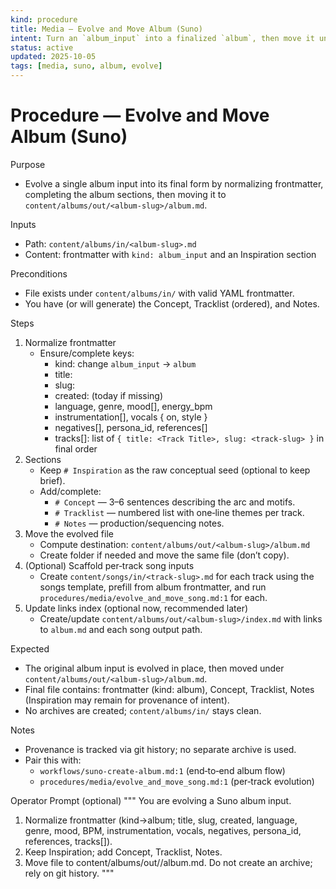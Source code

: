 ```yaml
---
kind: procedure
title: Media — Evolve and Move Album (Suno)
intent: Turn an `album_input` into a finalized `album`, then move it under a dated out/ folder (no archive)
status: active
updated: 2025-10-05
tags: [media, suno, album, evolve]
---
```


# Procedure — Evolve and Move Album (Suno)

Purpose
- Evolve a single album input into its final form by normalizing frontmatter, completing the album sections, then moving it to `content/albums/out/<album-slug>/album.md`.

Inputs
- Path: `content/albums/in/<album-slug>.md`
- Content: frontmatter with `kind: album_input` and an Inspiration section

Preconditions
- File exists under `content/albums/in/` with valid YAML frontmatter.
- You have (or will generate) the Concept, Tracklist (ordered), and Notes.

Steps
1) Normalize frontmatter
   - Ensure/complete keys:
     - kind: change `album_input` → `album`
     - title: <Album Title>
     - slug: <album-slug>
     - created: <YYYY-MM-DD> (today if missing)
     - language, genre, mood[], energy_bpm
     - instrumentation[], vocals { on, style }
     - negatives[], persona_id, references[]
     - tracks[]: list of `{ title: <Track Title>, slug: <track-slug> }` in final order
2) Sections
   - Keep `# Inspiration` as the raw conceptual seed (optional to keep brief).
   - Add/complete:
     - `# Concept` — 3–6 sentences describing the arc and motifs.
     - `# Tracklist` — numbered list with one‑line themes per track.
     - `# Notes` — production/sequencing notes.
3) Move the evolved file
   - Compute destination: `content/albums/out/<album-slug>/album.md`
   - Create folder if needed and move the same file (don’t copy).
4) (Optional) Scaffold per‑track song inputs
   - Create `content/songs/in/<track-slug>.md` for each track using the songs template, prefill from album frontmatter, and run `procedures/media/evolve_and_move_song.md:1` for each.
5) Update links index (optional now, recommended later)
   - Create/update `content/albums/out/<album-slug>/index.md` with links to `album.md` and each song output path.

Expected
- The original album input is evolved in place, then moved under `content/albums/out/<album-slug>/album.md`.
- Final file contains: frontmatter (kind: album), Concept, Tracklist, Notes (Inspiration may remain for provenance of intent).
- No archives are created; `content/albums/in/` stays clean.

Notes
- Provenance is tracked via git history; no separate archive is used.
- Pair this with:
  - `workflows/suno-create-album.md:1` (end‑to‑end album flow)
  - `procedures/media/evolve_and_move_song.md:1` (per‑track evolution)

Operator Prompt (optional)
"""
You are evolving a Suno album input.
1) Normalize frontmatter (kind→album; title, slug, created, language, genre, mood, BPM, instrumentation, vocals, negatives, persona_id, references, tracks[]).
2) Keep Inspiration; add Concept, Tracklist, Notes.
3) Move file to content/albums/out/<album-slug>/album.md.
Do not create an archive; rely on git history.
"""

